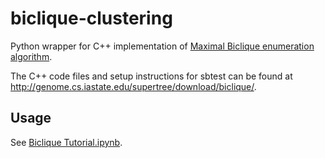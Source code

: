# biclique-clustering

Python wrapper for C++ implementation of [Maximal Biclique enumeration algorithm](http://citeseer.nj.nec.com/alexe02consensus.html).

The C++ code files and setup instructions for sbtest can be found at <http://genome.cs.iastate.edu/supertree/download/biclique/>.

## Usage

See [Biclique Tutorial.ipynb](Biclique%20Tutorial.ipynb).
